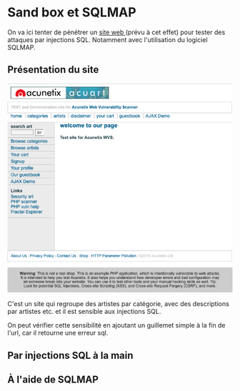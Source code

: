 # Sand box et SQLMAP

On va ici tenter de pénétrer un [site web ](http://testphp.vulnweb.com/)\(prévu à cet effet\) pour tester des attaques par injections SQL. Notamment avec l'utilisation du logiciel SQLMAP.

## Présentation du site

![preview du site](../.gitbook/assets/capture-de-cran-2021-08-13-a-20.40.45.png)

C'est un site qui regroupe des artistes par catégorie, avec des descriptions par artistes etc. et il est sensible aux injections SQL.

On peut vérifier cette sensibilité en ajoutant un guillemet simple à la fin de l'url, car il retourne une erreur sql.



## Par injections SQL à la main



## À l'aide de SQLMAP



